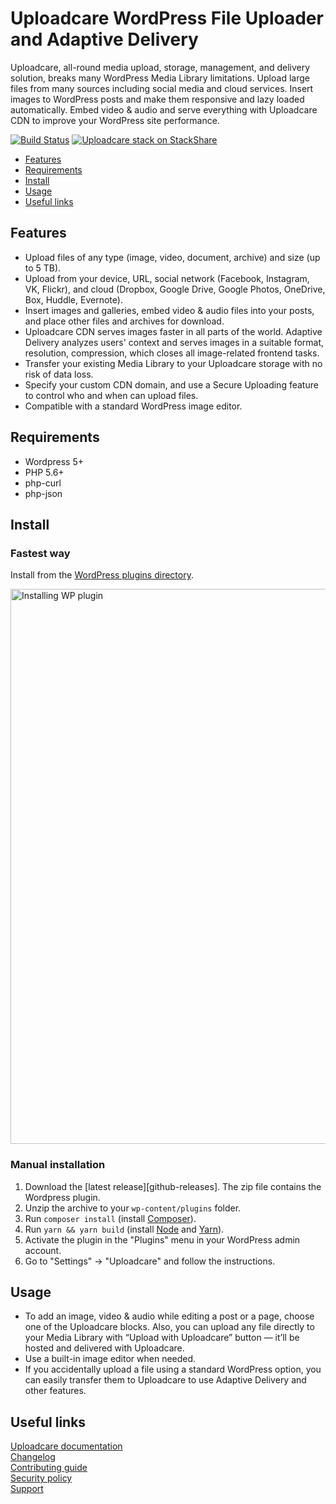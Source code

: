 # Uploadcare WordPress File Uploader and Adaptive Delivery

Uploadcare, all-round media upload, storage, management, and delivery solution, breaks many WordPress Media Library limitations. Upload large files from many sources including social media and cloud services. Insert images to WordPress posts and make them responsive and lazy loaded automatically. Embed video & audio and serve everything with Uploadcare CDN to improve your WordPress site performance.

[![Build Status][travis-img]][travis] [![Uploadcare stack on StackShare][stack-img]][stack]  

[travis-img]: https://api.travis-ci.org/uploadcare/uploadcare-wordpress.svg
[travis]: https://travis-ci.org/uploadcare/uploadcare-wordpress
[stack-img]: http://img.shields.io/badge/tech-stack-0690fa.svg?style=flat
[stack]: https://stackshare.io/uploadcare/stacks/

* [Features](#features)
* [Requirements](#requirements)
* [Install](#install)
* [Usage](#usage)
* [Useful links](#useful-links)

## Features

* Upload files of any type (image, video, document, archive) and size (up to 5 TB).
* Upload from your device, URL, social network (Facebook, Instagram, VK, Flickr), and cloud (Dropbox, Google Drive, Google Photos, OneDrive, Box, Huddle, Evernote).
* Insert images and galleries, embed video & audio files into your posts, and place other files and archives for download.
* Uploadcare CDN serves images faster in all parts of the world. Adaptive Delivery analyzes users' context and serves images in a suitable format, resolution, compression, which closes all image-related frontend tasks.
* Transfer your existing Media Library to your Uploadcare storage with no risk of data loss.
* Specify your custom CDN domain, and use a Secure Uploading feature to control who and when can upload files.
* Compatible with a standard WordPress image editor.

## Requirements

- Wordpress 5+
- PHP 5.6+
- php-curl
- php-json

## Install

### Fastest way

Install from the [WordPress plugins directory](https://wordpress.org/plugins/uploadcare/).

<a href="https://wordpress.org/plugins/uploadcare/" title="Navigate to the plugin page">
  <img src="https://ucarecdn.com/a6ed4f07-46d4-45f1-9a2e-1bef04d9f21a/InstallFromWP.gif"
       width="888" alt="Installing WP plugin">
</a>

### Manual installation

1. Download the [latest release][github-releases]. The zip file contains the Wordpress plugin.
2. Unzip the archive to your `wp-content/plugins` folder.
3. Run `composer install` (install [Composer](https://getcomposer.org/download/)).
4. Run `yarn && yarn build` (install [Node](https://nodejs.org/en/download/) and [Yarn](https://classic.yarnpkg.com/en/docs/install/)).
5. Activate the plugin in the "Plugins" menu in your WordPress admin account.
6. Go to "Settings" -> "Uploadcare" and follow the instructions.

## Usage

* To add an image, video & audio while editing a post or a page, choose one of the Uploadcare blocks. Also, you can upload any file directly to your Media Library with “Upload with Uploadcare” button — it’ll be hosted and delivered with Uploadcare.
* Use a built-in image editor when needed.
* If you accidentally upload a file using a standard WordPress option, you can easily transfer them to Uploadcare to use Adaptive Delivery and other features.

## Useful links

[Uploadcare documentation](https://uploadcare.com/docs/?utm_source=github&utm_medium=referral&utm_campaign=uploadcare-wordpress)  
[Changelog](https://wordpress.org/plugins/uploadcare/#developers)  
[Contributing guide](https://github.com/uploadcare/.github/blob/master/CONTRIBUTING.md)  
[Security policy](https://github.com/uploadcare/uploadcare-wordpress/security/policy)  
[Support](https://github.com/uploadcare/.github/blob/master/SUPPORT.md)  
